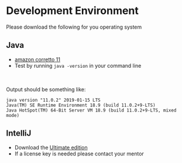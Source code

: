 # Development Environment

Please download the following for you operating system

## Java
- [amazon corretto 11](https://docs.aws.amazon.com/corretto/latest/corretto-11-ug/downloads-list.html)
- Test by running `java -version` in your command line

<br><br>
Output should be something like:
```
java version "11.0.2" 2019-01-15 LTS
Java(TM) SE Runtime Environment 18.9 (build 11.0.2+9-LTS)
Java HotSpot(TM) 64-Bit Server VM 18.9 (build 11.0.2+9-LTS, mixed mode)
```

## IntelliJ
- Download the [ Ultimate edition ](https://www.jetbrains.com/idea/?gclid=Cj0KCQiAiZPvBRDZARIsAORkq7ccssdRIqZzukwai4U0IDcIQIfH7Hvmh4Yauc6a8S4NerQS8kfZuzcaArf3EALw_wcB)
- If a license key is needed please contact your mentor






